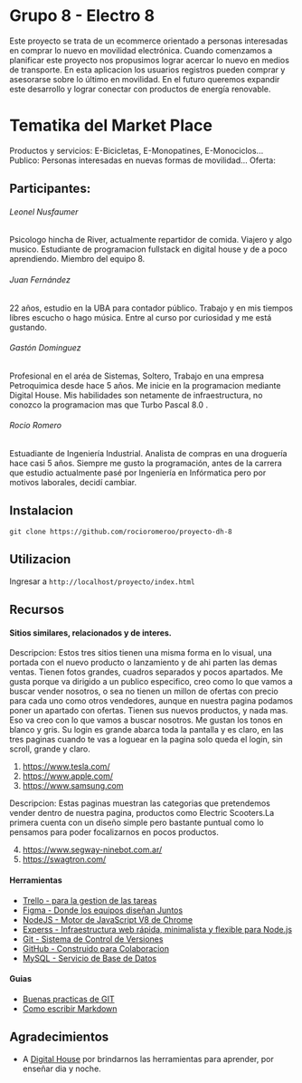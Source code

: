# Grupo 8 - Electro 8

Este proyecto se trata de un ecommerce orientado a personas interesadas en comprar lo nuevo en movilidad electrónica. Cuando comenzamos a planificar este proyecto nos propusimos lograr acercar lo nuevo en medios de transporte. En esta aplicacion los usuarios registros pueden comprar y asesorarse sobre lo último en movilidad. En el futuro queremos expandir este desarrollo y lograr conectar con productos de energía renovable.

# Tematika del Market Place

Productos y servicios: E-Bicicletas, E-Monopatines, E-Monociclos...
Publico: Personas interesadas en nuevas formas de movilidad...
Oferta: 

## Participantes:

###### Leonel Nusfaumer
Psicologo hincha de River, actualmente repartidor de comida. Viajero y algo musico. Estudiante de programacion fullstack en digital house y de a poco aprendiendo. Miembro del equipo 8. 

###### Juan Fernández
22 años, estudio en la UBA para contador público. Trabajo y en mis tiempos libres escucho o hago música. 
Entre al curso por curiosidad y me está gustando. 

###### Gastón Dominguez
Profesional en el aréa de Sistemas, Soltero, Trabajo en una empresa Petroquimica desde hace 5 años. Me inicie en la programacion mediante Digital House. Mis habilidades son netamente de infraestructura, no conozco la programacion mas que Turbo Pascal 8.0 .

###### Rocio Romero
Estuadiante de Ingeniería Industrial. Analista de compras en una droguería hace casi 5 años. Siempre me gusto la programación, antes de la carrera que estudio actualmente pasé por Ingeniería en Infórmatica pero por motivos laborales, decidí cambiar.



## Instalacion

```git clone https://github.com/rocioromeroo/proyecto-dh-8```



## Utilizacion

Ingresar a ```http://localhost/proyecto/index.html``` 



## Recursos

#### Sitios similares, relacionados y de interes.
Descripcion: 
Estos tres sitios tienen una misma forma en lo visual, una portada con el nuevo producto o lanzamiento y de ahi parten las demas ventas. Tienen fotos grandes, cuadros separados y pocos apartados. Me gusta porque va dirigido a un publico especifico,  creo como lo que vamos a buscar vender nosotros, o sea no tienen un millon de ofertas con precio para cada uno como otros vendedores, aunque en nuestra pagina podamos poner un apartado con ofertas. Tienen sus nuevos productos, y nada mas. Eso va creo con lo que vamos a buscar nosotros. Me gustan los tonos en blanco y gris. Su login es grande abarca toda la pantalla y es claro, en las tres paginas cuando te vas a loguear en la pagina solo queda el login, sin scroll, grande y claro.

1. https://www.tesla.com/
2. https://www.apple.com/
3. https://www.samsung.com

Descripcion: 
Estas paginas muestran las categorias que pretendemos vender dentro de nuestra pagina, productos como Electric Scooters.La primera cuenta con un diseño simple pero bastante puntual como lo pensamos para poder focalizarnos en pocos productos. 

4. https://www.segway-ninebot.com.ar/
5. https://swagtron.com/

#### Herramientas

- [Trello - para la gestion de las tareas](https://trello.com)
- [Figma - Donde los equipos diseñan Juntos](https://www.figma.com/)
- [NodeJS - Motor de JavaScript V8 de Chrome](https://nodejs.org/es/)
- [Experss - Infraestructura web rápida, minimalista y flexible para Node.js](https://expressjs.com/es/)
- [Git - Sistema de Control de Versiones](https://git-scm.com/)
- [GitHub - Construido para Colaboracion](https://github.com/)
- [MySQL - Servicio de Base de Datos](https://www.mysql.com/)



#### Guias

- [Buenas practicas de GIT](https://blog.usejournal.com/git-tips-for-everyday-use-48f10b4d4525)
- [Como escribir Markdown](https://github.com/adam-p/markdown-here/wiki/Markdown-Cheatsheet#links)



## Agradecimientos

- A [Digital House](https://www.marthadebayle.com/wp-content/uploads/2016/12/gratitud.jpg) por brindarnos las herramientas para aprender, por enseñar dia y noche. 